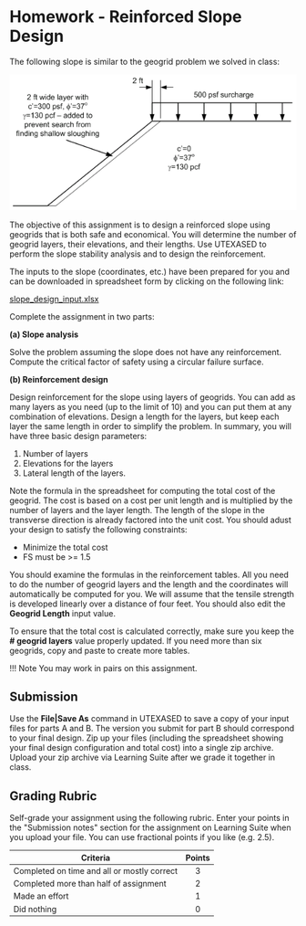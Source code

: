 # Homework - Reinforced Slope Design

The following slope is similar to the geogrid problem we solved in class:

![hw_slope_fig.gif](hw_slope_fig.gif)

The objective of this assignment is to design a reinforced slope using geogrids that is both safe and economical. You 
will determine the number of geogrid layers, their elevations, and their lengths. Use UTEXASED to perform the slope stability analysis and to design the reinforcement.

The inputs to the slope (coordinates, etc.) have been prepared for you and can be downloaded in spreadsheet form by clicking on the following link:

[slope_design_input.xlsx](slope_design_input.xlsx)

Complete the assignment in two parts:

**(a) Slope analysis**

Solve the problem assuming the slope does not have any reinforcement. Compute the critical factor of safety using a circular failure surface.

**(b) Reinforcement design**

Design reinforcement for the slope using layers of geogrids. You can add as many layers as you need (up to the limit of 10) and you can put them at any combination of elevations. Design a length for the layers, but keep each layer the same length in order to simplify the problem. In summary, you will have three basic design parameters:

1. Number of layers
2. Elevations for the layers
3. Lateral length of the layers.

Note the formula in the spreadsheet for computing the total cost of the geogrid. The cost is based on a cost per unit length and is multiplied by the number of layers and the layer length. The length of the slope in the transverse direction is already factored into the unit cost. You should adust your design to satisfy the following constraints:

* Minimize the total cost
* FS must be >= 1.5

You should examine the formulas in the reinforcement tables. All you need to do the number of geogrid layers and the length and the coordinates will automatically be computed for you. We will assume that the tensile strength is developed linearly over a distance of four feet. You should also edit the **Geogrid Length** input value.

To ensure that the total cost is calculated correctly, make sure you keep the **# geogrid layers** value properly updated. If you need more than six geogrids, copy and paste to create more tables.

!!! Note
    You may work in pairs on this assignment.

## Submission

Use the **File|Save As** command in UTEXASED to save a copy of your input files for parts A and B. The version you submit for part B should correspond to your final design. Zip up your files (including the spreadsheet showing your final design configuration and total cost) into a single zip archive. Upload your zip archive via Learning Suite after we grade it together in class.

## Grading Rubric

Self-grade your assignment using the following rubric. Enter your points in the "Submission notes" section for the assignment on Learning Suite when you upload your file. You can use fractional points if you like (e.g. 2.5).

| Criteria                                    | Points |
|---------------------------------------------|:------:|
| Completed on time and all or mostly correct |   3    |
| Completed more than half of assignment      |   2    |
| Made an effort                              |   1    |
| Did nothing                                 |   0    |